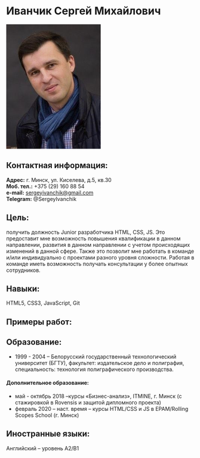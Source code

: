 # Иванчик Сергей Михайлович
![My photo](/my_photo.jpg)
## Контактная информация:
**Адрес:** г. Минск, ул. Киселева, д.5, кв.30  
**Моб. тел.:** +375 (29) 160 88 54  
**e-mail:** sergeyivanchik@gmail.com  
**Telegram:** @SergeyIvanchik

## Цель: 
получить должность Junior разработчика HTML, CSS, JS. Это предоставит мне возможность повышения квалификации в данном направлении, развития в данном направлении с учетом происходящих изменений в данной сфере. Также это позволит мне работать в команде и/или индивидуально с проектами разного уровня сложности. Работая в команде иметь возможность получать консультации у более опытных сотрудников.
## Навыки:
HTML5, CSS3, JavaScript, Git
## Примеры работ:

## Образование: 
* 1999 - 2004 – Белорусский государственный технологический университет (БГТУ), факультет: издательское дело и полиграфия, специальность: технология полиграфического производства.
#### Дополнительное образование: 
* май - октябрь 2018 –курсы «Бизнес-анализ», ITMINE, г. Минск (с стажировкой в Rovensis и защитой дипломного проекта)
* февраль 2020 – наст. время – курсы HTML/CSS и JS в EPAM/Rolling Scopes School (г. Минск)
## Иностранные языки:
Английский – уровень А2/В1